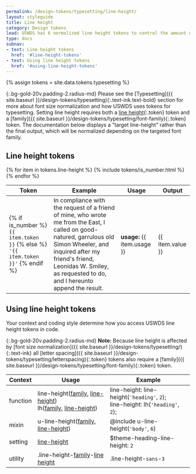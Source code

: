 ```yaml
---
permalink: /design-tokens/typesetting/line-height/
layout: styleguide
title: Line height
category: Design tokens
lead: USWDS has 6 normalized line height tokens to control the amount of space between lines in a block of text.
type: docs
subnav:
- text: Line height tokens
  href: '#line-height-tokens'
- text: Using line height tokens
  href: '#using-line-height-tokens'
---
```


{% assign tokens = site.data.tokens.typesetting %}

{:.bg-gold-20v.padding-2.radius-md}
Please see the [Typesetting]({{ site.baseurl }}/design-tokens/typesetting){:.text-ink.text-bold} section for more about font size normalization and how USWDS uses tokens for typesetting. Setting line height requires both a [line height](#0){:.token} token and a [family]({{ site.baseurl }}/design-tokens/typesetting/font-family){:.token} token. The documentation below displays a "target line-height" rather than the final output, which will be normalized depending on the targeted font family.

## Line height tokens
<div class="site-table-wrapper">
  <table class="usa-table--borderless site-table-responsive">
    <thead>
      <tr>
        <th scope="col">Token</th>
        <th scope="col">Example</th>
        <th scope="col">Usage</th>
        <th scope="col">Output</th>
      </tr>
    </thead>
    <tbody class="font-mono-2xs">
      {% for item in tokens.line-height %}
        {% include tokens/is_number.html %}
        <tr>
          <td scope="row" data-title="Token">
            <span>
              {% if is_number %}
                <code class="text-no-wrap">{{ item.token }}</code>
              {% else %}
                <code class="text-no-wrap">'{{ item.token }}'</code>
              {% endif %}
            </span>
          </td>
          <td data-title="Example">
            <div class="font-sans-4 tablet:font-sans-6 line-height-sans-{{ item.token }} measure-2">In compliance with the request of a friend of mine, who wrote me from the East, I called on good-natured, garrulous old Simon Wheeler, and inquired after my friend's friend, Leonidas W. Smiley, as requested to do, and I hereunto append the result.</div>
          </td>
          <td data-title="Usage">
            <div class="font-sans-3 line-height-sans-3 measure-2"><strong>usage:</strong> {{ item.usage }}</div>
          </td>
          <td data-title="Output">
            <span>
              {{ item.value }}
            </span>
          </td>
        </tr>
      {% endfor %}
    </tbody>
  </table>
</div>

## Using line height tokens
Your context and coding style determine how you access USWDS line height tokens in code.

{:.bg-gold-20v.padding-2.radius-md}
**Note:** Because line height is affected by [font size normalization]({{ site.baseurl }}/design-tokens/typesetting/){:.text-ink} all [letter spacing]({{ site.baseurl }}/design-tokens/typesetting/letterspacing){:.token} tokens also require a [family]({{ site.baseurl }}/design-tokens/typesetting/font-family){:.token} token.

<div class="site-table-wrapper">
  <table class="usa-table--borderless site-table-responsive">
    <thead>
      <tr>
        <th scope="col">Context</th>
        <th scope="col">Usage</th>
        <th scope="col">Example</th>
      </tr>
    </thead>
    <tbody class="font-mono-2xs">
      <tr>
        <td scope="row" data-title="Context">
          <span class="text-bold font-sans-3">function</span>
        </td>
        <td data-title="Usage">
          <span class="line-height-sans-6">
            line-height(<a href="{{ site.baseurl }}/design-tokens/typesetting/font-family/" class="token">family</a>, <a href="{{ site.baseurl }}/design-tokens/typesetting/line-height/" class="token">line-height</a>)<br/>
            lh(<a href="{{ site.baseurl }}/design-tokens/typesetting/font-family/" class="token">family</a>, <a href="{{ site.baseurl }}/design-tokens/typesetting/line-height/" class="token">line-height</a>)
          </span>
        </td>
        <td data-title="Example">
          <span class="line-height-sans-6">
            line-height: line-height(<code>'heading'</code>, <code>2</code>);<br/>
            line-height: lh(<code>'heading'</code>, <code>2</code>);<br/>
          </span>
        </td>
      </tr>
      <tr>
        <td scope="row" data-title="Context">
          <span class="font-sans-3">
            <span class="text-bold">mixin</span><br/>
          </span>
        </td>
        <td data-title="Usage">
          <span>
            u-line-height(<a href="{{ site.baseurl }}/design-tokens/typesetting/font-family/" class="token">family</a>, <a href="{{ site.baseurl }}/design-tokens/typesetting/line-height/" class="token">line-height</a>)
          </span>
        </td>
        <td data-title="Example">
          <span>
            @include u-line-height(<code>'body'</code>, <code>6</code>)
          </span>
        </td>
      </tr>
      <tr>
        <td scope="row" data-title="Context">
          <span>
            <span class="text-bold font-sans-3">setting</span><br/>
          </span>
        </td>
        <td data-title="Usage">
          <span>
            <a href="{{ site.baseurl }}/design-tokens/typesetting/line-height/" class="token">line-height</a>
          </span>
        </td>
        <td data-title="Example">
          <span>
            $theme-heading-line-height: <code>2</code>
          </span>
        </td>
      </tr>
      <tr>
        <td scope="row" data-title="Context">
          <span class="font-sans-3">
            <span class="text-bold">utility</span><br/>
          </span>
        </td>
        <td data-title="Usage">
          <span>
            .line-height-<a href="{{ site.baseurl }}/design-tokens/typesetting/font-family/" class="token">family</a>-<a href="{{ site.baseurl }}/design-tokens/typesetting/letterspacing/" class="token">line height</a>
          </span>
        </td>
        <td data-title="Example">
          <span>
            .line-height-<code>sans</code>-<code>3</code>
          </span>
        </td>
      </tr>
    </tbody>
  </table>
</div>
